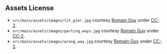 ## Assets License

* `src/main/assets/images/lit_pier.jpg` courtesy [Romain Guy](https://www.flickr.com/photos/romainguy/) 
   under [CC-2](https://creativecommons.org/licenses/by/2.0/).
* `src/main/assets/images/parting_ways.jpg` courtesy [Romain Guy](https://www.flickr.com/photos/romainguy/)
   under [CC-2](https://creativecommons.org/licenses/by/2.0/).
* `src/main/assets/images/wrong_way.jpg` courtesy [Romain Guy](https://www.flickr.com/photos/romainguy/)
   under [CC-2](https://creativecommons.org/licenses/by/2.0/).
